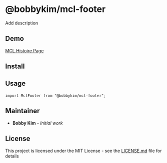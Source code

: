 # @bobbykim/mcl-footer

Add description

## Demo

[MCL Histoire Page](https://manguito-component-library.vercel.app/story/{%story-link%})

## Install

## Usage

`import MclFooter from "@bobbykim/mcl-footer"`;

## Maintainer

- **Bobby Kim** - _Initial work_

## License

This project is licensed under the MIT License - see the [LICENSE.md](./LICENSE.md) file for details
